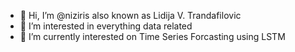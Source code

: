- 👋 Hi, I’m @niziris also known as Lidija V. Trandafilovic 
- 👀 I’m interested in everything data related
- 🌱 I’m currently interested on Time Series Forcasting using LSTM 



<!---
niziris/niziris is a ✨ special ✨ repository because its `README.md` (this file) appears on your GitHub profile.
You can click the Preview link to take a look at your changes.
--->
